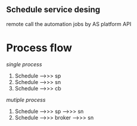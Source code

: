 Schedule service desing
----------------------------
remote call the automation jobs by AS platform API

# Process flow

*single process*
1. Schedule -->>> sp 
2. Schedule -->>> sn
3. Schedule -->>> cb


*mutiple process*
1. Schedule -->>> sp -->>> sn
2. Schedule -->>> broker -->>> sn 



